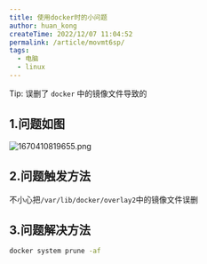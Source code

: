```yaml
---
title: 使用docker时的小问题
author: huan_kong
createTime: 2022/12/07 11:04:52
permalink: /article/movmt6sp/
tags: 
  - 电脑
  - linux
---
```


Tip: 误删了 `docker` 中的镜像文件导致的

<!-- more -->

## 1.问题如图

![1670410819655.png](https://img.huankong.top/i/2022/12/07/63907248b46b3.png)

## 2.问题触发方法

不小心把`/var/lib/docker/overlay2`中的镜像文件误删

## 3.问题解决方法

~~~ sh
docker system prune -af
~~~
